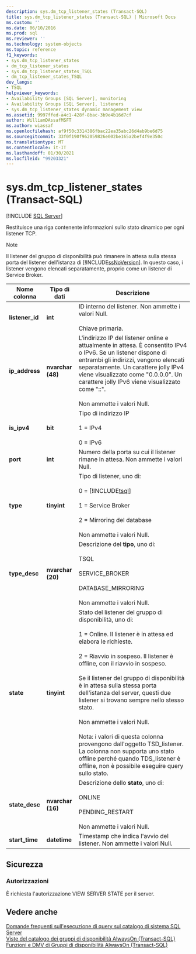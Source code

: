```yaml
---
description: sys.dm_tcp_listener_states (Transact-SQL)
title: sys.dm_tcp_listener_states (Transact-SQL) | Microsoft Docs
ms.custom: ''
ms.date: 06/10/2016
ms.prod: sql
ms.reviewer: ''
ms.technology: system-objects
ms.topic: reference
f1_keywords:
- sys.dm_tcp_listener_states
- dm_tcp_listener_states
- sys.dm_tcp_listener_states_TSQL
- dm_tcp_listener_states_TSQL
dev_langs:
- TSQL
helpviewer_keywords:
- Availability Groups [SQL Server], monitoring
- Availability Groups [SQL Server], listeners
- sys.dm_tcp_listener_states dynamic management view
ms.assetid: 9997ffed-a4c1-428f-8bac-3b9e4b16d7cf
author: WilliamDAssafMSFT
ms.author: wiassaf
ms.openlocfilehash: af9f50c3314386fbac22ea35abc26d4ab9be6d75
ms.sourcegitcommit: 33f0f190f962059826e002be165a2bef4f9e350c
ms.translationtype: MT
ms.contentlocale: it-IT
ms.lasthandoff: 01/30/2021
ms.locfileid: "99203321"
---
```

# <a name="sysdm_tcp_listener_states-transact-sql"></a>sys.dm_tcp_listener_states (Transact-SQL)
[!INCLUDE [SQL Server](../../includes/applies-to-version/sqlserver.md)]

  Restituisce una riga contenente informazioni sullo stato dinamico per ogni listener TCP.  
  
> [!NOTE]
> Il listener del gruppo di disponibilità può rimanere in attesa sulla stessa porta del listener dell'istanza di [!INCLUDE[ssNoVersion](../../includes/ssnoversion-md.md)]. In questo caso, i listener vengono elencati separatamente, proprio come un listener di Service Broker.  
  
|Nome colonna|Tipo di dati|Descrizione|  
|-----------------|---------------|-----------------|  
|**listener_id**|**int**|ID interno del listener. Non ammette i valori Null.<br /><br /> Chiave primaria.|  
|**ip_address**|**nvarchar (48)**|L'indirizzo IP del listener online e attualmente in attesa. È consentito IPv4 o IPv6. Se un listener dispone di entrambi gli indirizzi, vengono elencati separatamente. Un carattere jolly IPv4 viene visualizzato come "0.0.0.0". Un carattere jolly IPv6 viene visualizzato come "::".<br /><br /> Non ammette i valori Null.|  
|**is_ipv4**|**bit**|Tipo di indirizzo IP<br /><br /> 1 = IPv4<br /><br /> 0 = IPv6|  
|**port**|**int**|Numero della porta su cui il listener rimane in attesa. Non ammette i valori Null.|  
|**type**|**tinyint**|Tipo di listener, uno di:<br /><br /> 0 = [!INCLUDE[tsql](../../includes/tsql-md.md)]<br /><br /> 1 = Service Broker<br /><br /> 2 = Mirroring del database<br /><br /> Non ammette i valori Null.|  
|**type_desc**|**nvarchar (20)**|Descrizione del **tipo**, uno di:<br /><br /> TSQL<br /><br /> SERVICE_BROKER<br /><br /> DATABASE_MIRRORING<br /><br /> Non ammette i valori Null.|  
|**state**|**tinyint**|Stato del listener del gruppo di disponibilità, uno di:<br /><br /> 1 = Online. Il listener è in attesa ed elabora le richieste.<br /><br /> 2 = Riavvio in sospeso. Il listener è offline, con il riavvio in sospeso.<br /><br /> Se il listener del gruppo di disponibilità è in attesa sulla stessa porta dell'istanza del server, questi due listener si trovano sempre nello stesso stato.<br /><br /> Non ammette i valori Null.<br /><br /> Nota: i valori di questa colonna provengono dall'oggetto TSD_listener. La colonna non supporta uno stato offline perché quando TDS_listener è offline, non è possibile eseguire query sullo stato.|  
|**state_desc**|**nvarchar (16)**|Descrizione dello **stato**, uno di:<br /><br /> ONLINE<br /><br /> PENDING_RESTART<br /><br /> Non ammette i valori Null.|  
|**start_time**|**datetime**|Timestamp che indica l'avvio del listener. Non ammette i valori Null.|  
  
## <a name="security"></a>Sicurezza  
  
### <a name="permissions"></a>Autorizzazioni  
 È richiesta l'autorizzazione VIEW SERVER STATE per il server.  
  
## <a name="see-also"></a>Vedere anche  
 [Domande frequenti sull'esecuzione di query sul catalogo di sistema SQL Server](../../relational-databases/system-catalog-views/querying-the-sql-server-system-catalog-faq.md)   
 [Viste del catalogo dei gruppi di disponibilità AlwaysOn &#40;Transact-SQL&#41;](../../relational-databases/system-catalog-views/always-on-availability-groups-catalog-views-transact-sql.md)   
 [Funzioni e DMV di Gruppi di disponibilità AlwaysOn &#40;Transact-SQL&#41;](../../relational-databases/system-dynamic-management-views/always-on-availability-groups-dynamic-management-views-functions.md)  
  
  
